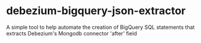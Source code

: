 # debezium-bigquery-json-extractor
A simple tool to help automate the creation of BigQuery SQL statements that extracts Debezium's Mongodb connector 'after' field
